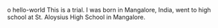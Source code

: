 o hello-world
This is a trial.
I was born in Mangalore, India, went to high school at St. Aloysius High School in Mangalore.
